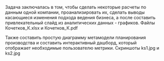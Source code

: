 Задача заключалась в том, чтобы сделать некоторые расчеты по данным одной компании,
проанализировать их, сделать выводы касающиеся изменения подхода ведения бизнеса,
а после составить привлекательный слайд из аналитических данных - графиков.
Файлы Кочетков_К.xlsx и Кочетков_К.pdf

Также составить простую диаграмму метамодели планирования производства
и составить интерактивный дашборд, который отображает необходимые пользователю метрики.
Скриншоты ks1.jpg и ks2.jpg
